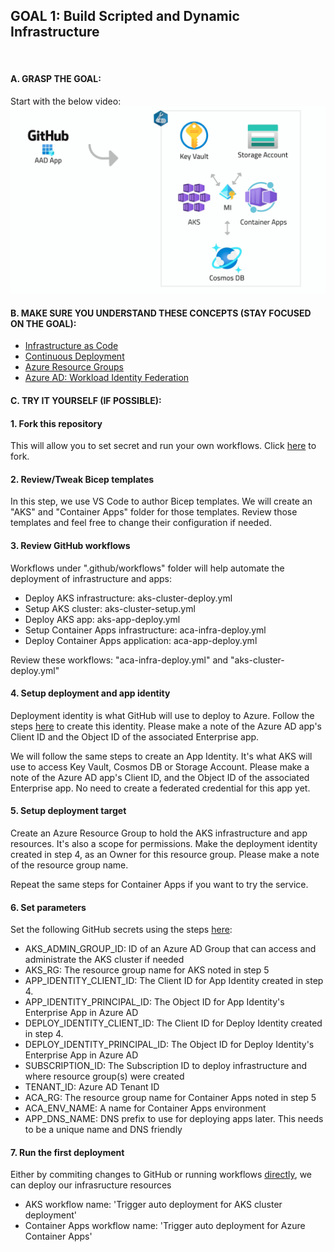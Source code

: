 ## GOAL 1: Build Scripted and Dynamic Infrastructure
<br/>

#### **A. GRASP THE GOAL:**
Start with the below video:
<a href="https://www.youtube.com/watch?v=0TlrXEC-Gjs" target="_blank"><img src="../images/infra-workflow.jpg" alt="Ep.1: Infrastructure" /></a>

#### **B. MAKE SURE YOU UNDERSTAND THESE CONCEPTS (STAY FOCUSED ON THE GOAL):**
* [Infrastructure as Code](https://learn.microsoft.com/en-us/devops/deliver/what-is-infrastructure-as-code)
* [Continuous Deployment](https://learn.microsoft.com/en-us/devops/deliver/what-is-continuous-delivery)
* [Azure Resource Groups](https://learn.microsoft.com/en-us/azure/azure-resource-manager/management/manage-resource-groups-portal)
* [Azure AD: Workload Identity Federation](https://learn.microsoft.com/en-us/azure/active-directory/develop/workload-identity-federation)

#### **C. TRY IT YOURSELF (IF POSSIBLE):**
#### 1. Fork this repository
This will allow you to set secret and run your own workflows. Click [here](https://github.com/melzayet/azure-cn-depicted/fork) to fork.

#### 2. Review/Tweak Bicep templates
In this step, we use VS Code to author Bicep templates. We will create an "AKS" and "Container Apps" folder for those templates.
Review those templates and feel free to change their configuration if needed.

#### 3. Review GitHub workflows
Workflows under ".github/workflows" folder will help automate the deployment of infrastructure and apps:

- Deploy AKS infrastructure: aks-cluster-deploy.yml
- Setup AKS cluster: aks-cluster-setup.yml
- Deploy AKS app: aks-app-deploy.yml
- Setup Container Apps infrastructure: aca-infra-deploy.yml
- Deploy Container Apps application: aca-app-deploy.yml

Review these workflows: "aca-infra-deploy.yml" and "aks-cluster-deploy.yml"

#### 4. Setup deployment and app identity
Deployment identity is what GitHub will use to deploy to Azure. Follow the steps [here](https://learn.microsoft.com/en-us/azure/active-directory/develop/workload-identity-federation-create-trust?pivots=identity-wif-apps-methods-azp#github-actions) to create this identity. Please make a note of the Azure AD app's Client ID and the Object ID of the associated Enterprise app.

We will follow the same steps to create an App Identity. It's what AKS will use to access Key Vault, Cosmos DB or Storage Account. Please make a note of the Azure AD app's Client ID, and the Object ID of the associated Enterprise app. No need to create a federated credential for this app yet.


#### 5. Setup deployment target
Create an Azure Resource Group to hold the AKS infrastructure and app resources. It's also a scope for permissions. Make the deployment identity created in step 4, as an Owner for this resource group. Please make a note of the resource group name.

Repeat the same steps for Container Apps if you want to try the service.

#### 6. Set parameters
Set the following GitHub secrets using the steps [here](https://docs.github.com/en/actions/security-guides/encrypted-secrets#creating-encrypted-secrets-for-a-repository):

- AKS_ADMIN_GROUP_ID: ID of an Azure AD Group that can access and administrate the AKS cluster if needed
- AKS_RG: The resource group name for AKS noted in step 5
- APP_IDENTITY_CLIENT_ID: The Client ID for App Identity created in step 4.
- APP_IDENTITY_PRINCIPAL_ID: The Object ID for App Identity's Enterprise App in Azure AD
- DEPLOY_IDENTITY_CLIENT_ID: The Client ID for Deploy Identity created in step 4.
- DEPLOY_IDENTITY_PRINCIPAL_ID: The Object ID for Deploy Identity's Enterprise App in Azure AD
- SUBSCRIPTION_ID: The Subscription ID to deploy infrastructure and where resource group(s) were created
- TENANT_ID: Azure AD Tenant ID
- ACA_RG: The resource group name for Container Apps noted in step 5
- ACA_ENV_NAME: A name for Container Apps environment
- APP_DNS_NAME:  DNS prefix to use for deploying apps later. This needs to be a unique name and DNS friendly

#### 7. Run the first deployment
Either by commiting changes to GitHub or running workflows [directly](https://docs.github.com/en/actions/managing-workflow-runs/manually-running-a-workflow), we can deploy our infrasructure resources

- AKS workflow name: 'Trigger auto deployment for AKS cluster deployment'
- Container Apps workflow name: 'Trigger auto deployment for Azure Container Apps'
